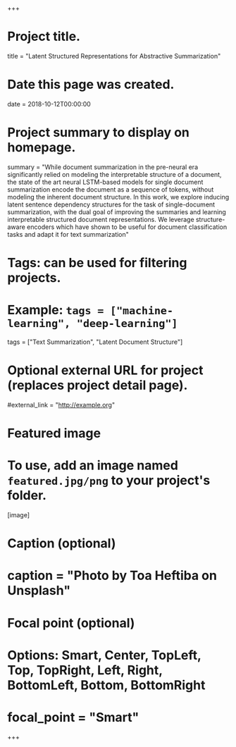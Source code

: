 +++
# Project title.
title = "Latent Structured Representations for Abstractive Summarization"

# Date this page was created.
date = 2018-10-12T00:00:00

# Project summary to display on homepage.
summary = "While document summarization in the pre-neural era significantly relied on modeling the interpretable structure of a document, the state of the art neural LSTM-based models for single document summarization encode the document as a sequence of tokens, without modeling the inherent document structure. In this work, we explore inducing latent sentence dependency structures for the task of single-document summarization, with the dual goal of improving the summaries and learning interpretable structured document representations. We leverage structure-aware encoders which have shown to be useful for document classification tasks and adapt it for text summarization"

# Tags: can be used for filtering projects.
# Example: `tags = ["machine-learning", "deep-learning"]`
tags = ["Text Summarization", "Latent Document Structure"]

# Optional external URL for project (replaces project detail page).
#external_link = "http://example.org"

# Featured image
# To use, add an image named `featured.jpg/png` to your project's folder. 
[image]
  # Caption (optional)
#  caption = "Photo by Toa Heftiba on Unsplash"

  # Focal point (optional)
  # Options: Smart, Center, TopLeft, Top, TopRight, Left, Right, BottomLeft, Bottom, BottomRight
#  focal_point = "Smart"
+++
